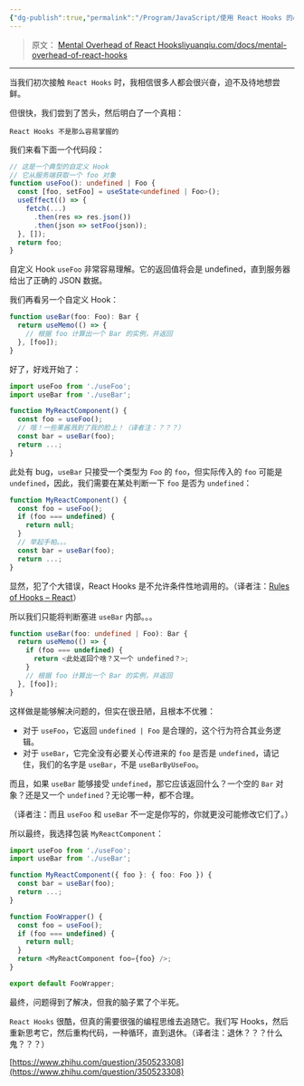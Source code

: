 ```yaml
---
{"dg-publish":true,"permalink":"/Program/JavaScript/使用 React Hooks 的心智负担/"}
---
```



> 原文： [Mental Overhead of React Hooks​liyuanqiu.com/docs/mental-overhead-of-react-hooks](https://link.zhihu.com/?target=https%3A//liyuanqiu.com/docs/mental-overhead-of-react-hooks)

* * *

当我们初次接触 `React Hooks` 时，我相信很多人都会很兴奋，迫不及待地想尝鲜。

但很快，我们尝到了苦头，然后明白了一个真相：

```text
React Hooks 不是那么容易掌握的
```

我们来看下面一个代码段：

```ts
// 这是一个典型的自定义 Hook
// 它从服务端获取一个 foo 对象
function useFoo(): undefined | Foo {
  const [foo, setFoo] = useState<undefined | Foo>();
  useEffect(() => {
    fetch(...)
      .then(res => res.json())
      .then(json => setFoo(json));
  }, []);
  return foo;
}

```

自定义 Hook `useFoo` 非常容易理解。它的返回值将会是 undefined，直到服务器给出了正确的 JSON 数据。

我们再看另一个自定义 Hook：

```ts
function useBar(foo: Foo): Bar {
  return useMemo(() => {
    // 根据 foo 计算出一个 Bar 的实例，并返回
  }, [foo]);
}

```

好了，好戏开始了：

```ts
import useFoo from './useFoo';
import useBar from './useBar';

function MyReactComponent() {
  const foo = useFoo();
  // 哦！一些果酱溅到了我的脸上！（译者注：？？？）
  const bar = useBar(foo);
  return ...;
}

```

此处有 bug，`useBar` 只接受一个类型为 `Foo` 的 `foo`，但实际传入的 `foo` 可能是 `undefined`，因此，我们需要在某处判断一下 `foo` 是否为 `undefined`：

```ts
function MyReactComponent() {
  const foo = useFoo();
  if (foo === undefined) {
    return null;
  }
  // 举起手帕。。。
  const bar = useBar(foo);
  return ...;
}

```

显然，犯了个大错误，React Hooks 是不允许条件性地调用的。（译者注：[Rules of Hooks – React](https://link.zhihu.com/?target=https%3A//reactjs.org/docs/hooks-rules.html%23only-call-hooks-at-the-top-level)）

所以我们只能将判断塞进 `useBar` 内部。。。

```ts
function useBar(foo: undefined | Foo): Bar {
  return useMemo(() => {
    if (foo === undefined) {
      return <此处返回个啥？又一个 undefined？>;
    }
    // 根据 foo 计算出一个 Bar 的实例，并返回
  }, [foo]);
}

```

这样做是能够解决问题的，但实在很丑陋，且根本不优雅：

-   对于 `useFoo`，它返回 `undefined | Foo` 是合理的，这个行为符合其业务逻辑。
-   对于 `useBar`，它完全没有必要关心传进来的 `foo` 是否是 `undefined`，请记住，我们的名字是 `useBar`，不是 `useBarByUseFoo`。

而且，如果 `useBar` 能够接受 `undefined`，那它应该返回什么？一个空的 `Bar` 对象？还是又一个 `undefined`？无论哪一种，都不合理。

（译者注：而且 `useFoo` 和 `useBar` 不一定是你写的，你就更没可能修改它们了。）

所以最终，我选择包装 `MyReactComponent`：

```ts
import useFoo from './useFoo';
import useBar from './useBar';

function MyReactComponent({ foo }: { foo: Foo }) {
  const bar = useBar(foo);
  return ...;
}

function FooWrapper() {
  const foo = useFoo();
  if (foo === undefined) {
    return null;
  }
  return <MyReactComponent foo={foo} />;
}

export default FooWrapper;

```

最终，问题得到了解决，但我的脑子累了个半死。

`React Hooks` 很酷，但真的需要很强的编程思维去追随它。我们写 Hooks，然后重新思考它，然后重构代码，一种循环，直到退休。（译者注：退休？？？什么鬼？？？）

 [https://www.zhihu.com/question/350523308](https://www.zhihu.com/question/350523308)
